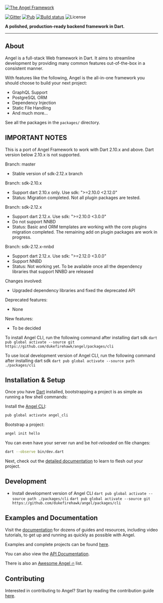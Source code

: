 [![The Angel Framework](https://angel-dart.github.io/assets/images/logo.png)](https://angel-dart.dev)

[![Gitter](https://img.shields.io/gitter/room/nwjs/nw.js.svg)](https://gitter.im/angel_dart/discussion)
[![Pub](https://img.shields.io/pub/v/angel_framework.svg)](https://pub.dartlang.org/packages/angel_framework)
[![Build status](https://travis-ci.org/angel-dart/framework.svg?branch=master)](https://travis-ci.org/angel-dart/framework)
![License](https://img.shields.io/github/license/angel-dart/framework.svg)

**A polished, production-ready backend framework in Dart.**

-----
## About
Angel is a full-stack Web framework in Dart. It aims to
streamline development by providing many common features
out-of-the-box in a consistent manner.

With features like the following, Angel is the all-in-one framework you should choose to build your next project:
* GraphQL Support
* PostgreSQL ORM
* Dependency Injection
* Static File Handling
* And much more...

See all the packages in the `packages/` directory.

## IMPORTANT NOTES
This is a port of Angel Framework to work with Dart 2.10.x and above. Dart version below 2.10.x is not supported.

Branch: master
- Stable version of sdk-2.12.x branch

Branch: sdk-2.10.x
- Support dart 2.10.x only. Use sdk: ">=2.10.0 <2.12.0"
- Status: Migration completed. Not all plugin packages are tested.

Branch: sdk-2.12.x
- Support dart 2.12.x. Use sdk: ">=2.10.0 <3.0.0"
- Do not support NNBD 
- Status: Basic and ORM templates are working with the core plugins migration completed. The remaining add on plugin packages are work in progress.

Branch: sdk-2.12.x-nnbd
- Support dart 2.12.x. Use sdk: ">=2.12.0 <3.0.0"
- Support NNBD
- Status: Not working yet. To be available once all the dependency libraries that support NNBD are released

Changes involved:
- Upgraded dependency libraries and fixed the deprecated API

Deprecated features:
- None

New features:
- To be decided

To install Angel CLI, run the following command after installing dart sdk
`dart pub global activate --source git https://github.com/dukefirehawk/angel/packages/cli`

To use local development version of Angel CLI, run the following command after installing dart sdk
`dart pub global activate --source path ./packages/cli`


## Installation & Setup

Once you have [Dart](https://www.dartlang.org/) installed, bootstrapping a project is as simple as running a few shell commands:

Install the [Angel CLI](https://github.com/angel-dart/cli):

```bash
pub global activate angel_cli
```

Bootstrap a project:

```bash
angel init hello
```

You can even have your server run and be *hot-reloaded* on file changes:

```bash
dart --observe bin/dev.dart
```

Next, check out the [detailed documentation](https://docs.angel-dart.dev/v/2.x) to learn to flesh out your project.

## Development

* Install development version of Angel CLI
`dart pub global activate --source path ./packages/cli`
`dart pub global activate --source git https://github.com/dukefirehawk/angel/packages/cli`

## Examples and Documentation
Visit the [documentation](https://docs.angel-dart.dev/v/2.x)
for dozens of guides and resources, including video tutorials,
to get up and running as quickly as possible with Angel.

Examples and complete projects can be found
[here](https://github.com/angel-dart/examples-v2).


You can also view the [API Documentation](http://www.dartdocs.org/documentation/angel_framework/latest).

There is also an [Awesome Angel :fire:](https://github.com/angel-dart/awesome-angel) list.

## Contributing
Interested in contributing to Angel? Start by reading the contribution guide [here](CONTRIBUTING.md).
